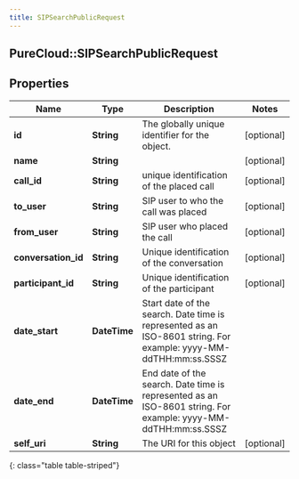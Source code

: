 ```yaml
---
title: SIPSearchPublicRequest
---
```

## PureCloud::SIPSearchPublicRequest

## Properties

|Name | Type | Description | Notes|
|------------ | ------------- | ------------- | -------------|
| **id** | **String** | The globally unique identifier for the object. | [optional] |
| **name** | **String** |  | [optional] |
| **call_id** | **String** | unique identification of the placed call | [optional] |
| **to_user** | **String** | SIP user to who the call was placed | [optional] |
| **from_user** | **String** | SIP user who placed the call | [optional] |
| **conversation_id** | **String** | Unique identification of the conversation | [optional] |
| **participant_id** | **String** | Unique identification of the participant | [optional] |
| **date_start** | **DateTime** | Start date of the search. Date time is represented as an ISO-8601 string. For example: yyyy-MM-ddTHH:mm:ss.SSSZ | |
| **date_end** | **DateTime** | End date of the search. Date time is represented as an ISO-8601 string. For example: yyyy-MM-ddTHH:mm:ss.SSSZ | |
| **self_uri** | **String** | The URI for this object | [optional] |
{: class="table table-striped"}


